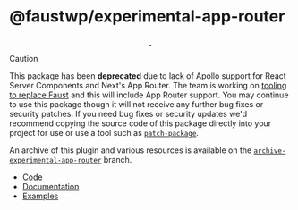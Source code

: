 # @faustwp/experimental-app-router

<p align="center">
  <a aria-label="NPM version" href="https://www.npmjs.com/package/@faustwp/experimental-app-router">
    <img alt="" src="https://img.shields.io/npm/v/@faustwp/experimental-app-router?color=7e5cef&style=for-the-badge">
  </a>
  <a aria-label="License" href="https://github.com/wpengine/faustjs/blob/canary/LICENSE">
    <img alt="" src="https://img.shields.io/npm/l/@faustwp/experimental-app-router?color=7e5cef&style=for-the-badge">
  </a>
</p>

> [!CAUTION]
> This package has been **deprecated** due to lack of Apollo support for React Server Components and Next's App Router. The team is working on [tooling to replace Faust](https://github.com/wpengine/hwptoolkit) and this will include App Router support. You may continue to use this package though it will not receive any further bug fixes or security patches. If you need bug fixes or security updates we'd recommend copying the source code of this package directly into your project for use or use a tool such as [`patch-package`](https://www.npmjs.com/package/patch-package).

An archive of this plugin and various resources is available on the [`archive-experimental-app-router`](https://github.com/wpengine/faustjs/tree/archive-experimental-app-router/packages/experimental-app-router) branch.

- [Code](https://github.com/wpengine/faustjs/tree/archive-experimental-app-router/packages/experimental-app-router/src)
- [Documentation](https://github.com/wpengine/faustjs/tree/archive-experimental-app-router/packages/experimental-app-router/docs)
- [Examples](https://github.com/wpengine/faustjs/tree/archive-experimental-app-router/examples/next/app-router)
